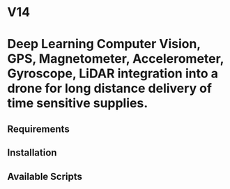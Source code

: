 # V14
# Deep Learning Computer Vision, GPS, Magnetometer, Accelerometer, Gyroscope, LiDAR integration into a drone for long distance delivery of time sensitive supplies.




## Requirements

## Installation 

## Available Scripts


### 

